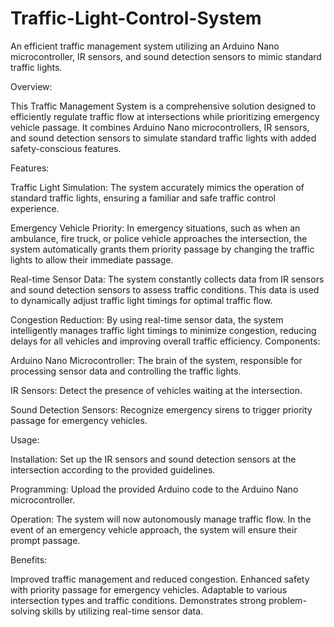 # Traffic-Light-Control-System
An efficient traffic management system utilizing an Arduino Nano microcontroller, IR sensors, and sound detection sensors to mimic standard traffic lights.

Overview:

This Traffic Management System is a comprehensive solution designed to efficiently regulate traffic flow at intersections while prioritizing emergency vehicle passage. It combines Arduino Nano microcontrollers, IR sensors, and sound detection sensors to simulate standard traffic lights with added safety-conscious features.

Features:

Traffic Light Simulation: The system accurately mimics the operation of standard traffic lights, ensuring a familiar and safe traffic control experience.

Emergency Vehicle Priority: In emergency situations, such as when an ambulance, fire truck, or police vehicle approaches the intersection, the system automatically grants them priority passage by changing the traffic lights to allow their immediate passage.

Real-time Sensor Data: The system constantly collects data from IR sensors and sound detection sensors to assess traffic conditions. This data is used to dynamically adjust traffic light timings for optimal traffic flow.

Congestion Reduction: By using real-time sensor data, the system intelligently manages traffic light timings to minimize congestion, reducing delays for all vehicles and improving overall traffic efficiency.
Components:

Arduino Nano Microcontroller: The brain of the system, responsible for processing sensor data and controlling the traffic lights.

IR Sensors: Detect the presence of vehicles waiting at the intersection.

Sound Detection Sensors: Recognize emergency sirens to trigger priority passage for emergency vehicles.


Usage:

Installation: Set up the IR sensors and sound detection sensors at the intersection according to the provided guidelines.

Programming: Upload the provided Arduino code to the Arduino Nano microcontroller.

Operation: The system will now autonomously manage traffic flow. In the event of an emergency vehicle approach, the system will ensure their prompt passage.

Benefits:

Improved traffic management and reduced congestion.
Enhanced safety with priority passage for emergency vehicles.
Adaptable to various intersection types and traffic conditions.
Demonstrates strong problem-solving skills by utilizing real-time sensor data.
